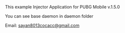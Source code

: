 This example Injector Application for PUBG Mobile v.1.5.0

You can see base daemon in daemon folder

Email: sayan8013cocacc@gmail.com
